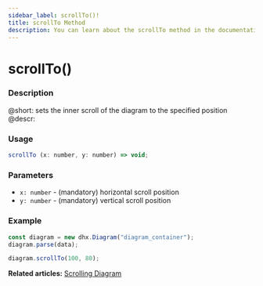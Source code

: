 ```yaml
---
sidebar_label: scrollTo()!
title: scrollTo Method
description: You can learn about the scrollTo method in the documentation of the DHTMLX JavaScript Diagram library. Browse developer guides and API reference, try out code examples and live demos, and download a free 30-day evaluation version of DHTMLX Diagram.
---
```


# scrollTo()

### Description

@short: sets the inner scroll of the diagram to the specified position
@descr:

### Usage

~~~jsx
scrollTo (x: number, y: number) => void;
~~~

### Parameters

- `x: number` - (mandatory) horizontal scroll position
- `y: number` - (mandatory) vertical scroll position

### Example

~~~jsx {4}
const diagram = new dhx.Diagram("diagram_container");
diagram.parse(data);

diagram.scrollTo(100, 80);
~~~

**Related articles:** [Scrolling Diagram](../../../guides/diagram/scrolling_diagram/)
